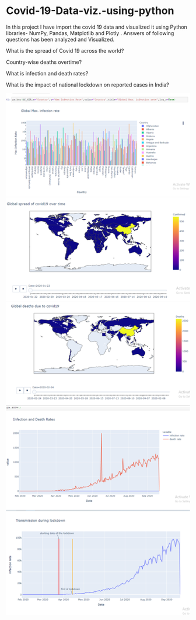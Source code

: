 # Covid-19-Data-viz.-using-python
In this project I have import the covid 19 data and visualized it using Python libraries- NumPy, Pandas, Matplotlib and Plotly .  Answers of following questions has been analyzed and Visualized.

What is the spread of Covid 19 across the world?

Country-wise deaths overtime?

What is infection and death rates?

What is the impact of national lockdown on reported cases in India?

![](https://github.com/vinaykumar-21/Covid-19-Data-viz.-using-python/blob/master/images/Global%20Max%20infection%20rate%20.png)
![](https://github.com/vinaykumar-21/Covid-19-Data-viz.-using-python/blob/master/images/Global%20spread%20of%20Covid19.png)
![](https://github.com/vinaykumar-21/Covid-19-Data-viz.-using-python/blob/master/images/Global%20deaths%20.png)
![](https://github.com/vinaykumar-21/Covid-19-Data-viz.-using-python/blob/master/images/Infection%20and%20Death%20rates.png)
![](https://github.com/vinaykumar-21/Covid-19-Data-viz.-using-python/blob/master/images/Transmission%20during%20lockdown.png)
